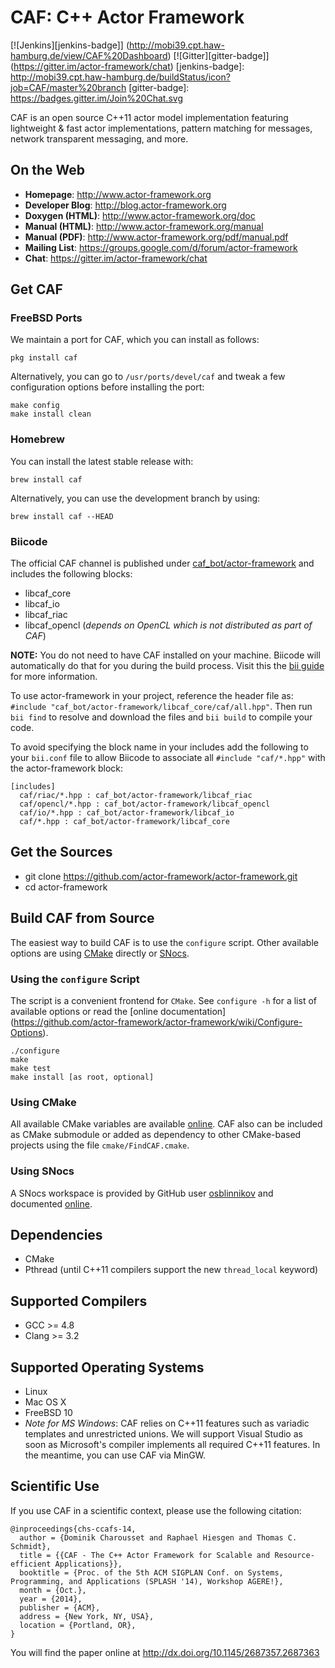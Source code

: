 # CAF: C++ Actor Framework

[![Jenkins][jenkins-badge]]
(http://mobi39.cpt.haw-hamburg.de/view/CAF%20Dashboard)
[![Gitter][gitter-badge]]
(https://gitter.im/actor-framework/chat)
[jenkins-badge]:
http://mobi39.cpt.haw-hamburg.de/buildStatus/icon?job=CAF/master%20branch
[gitter-badge]:
https://badges.gitter.im/Join%20Chat.svg

CAF is an open source C++11 actor model implementation featuring
lightweight & fast actor implementations, pattern matching for messages,
network transparent messaging, and more.

## On the Web

* __Homepage__: http://www.actor-framework.org
* __Developer Blog__: http://blog.actor-framework.org
* __Doxygen (HTML)__: http://www.actor-framework.org/doc
* __Manual (HTML)__: http://www.actor-framework.org/manual
* __Manual (PDF)__: http://www.actor-framework.org/pdf/manual.pdf
* __Mailing List__: https://groups.google.com/d/forum/actor-framework
* __Chat__: https://gitter.im/actor-framework/chat

## Get CAF

### FreeBSD Ports

We maintain a port for CAF, which you can install as follows:

```
pkg install caf
```

Alternatively, you can go to `/usr/ports/devel/caf` and tweak a few
configuration options before installing the port:

```
make config
make install clean
```

### Homebrew

You can install the latest stable release with:

```
brew install caf
```

Alternatively, you can use the development branch by using:

```
brew install caf --HEAD
```

### Biicode

The official CAF channel is published under
[caf_bot/actor-framework](https://www.biicode.com/caf_bot/actor-framework)
and includes the following blocks:

* libcaf_core
* libcaf_io
* libcaf_riac
* libcaf_opencl (*depends on OpenCL which is not distributed as part of CAF*)

**NOTE:** You do not need to have CAF installed on your
machine. Biicode will automatically do that for you during the build process.
Visit this the [bii guide](http://docs.biicode.com/c++/gettingstarted.html)
for more information.

To use actor-framework in your project, reference the header file as:
`#include "caf_bot/actor-framework/libcaf_core/caf/all.hpp"`. Then run
`bii find` to resolve and download the files and `bii build`
to compile your code.

To avoid specifying the block name in your includes add the following to your
`bii.conf` file to allow Biicode to associate all `#include "caf/*.hpp"`
with the actor-framework block:

```
[includes]
  caf/riac/*.hpp : caf_bot/actor-framework/libcaf_riac
  caf/opencl/*.hpp : caf_bot/actor-framework/libcaf_opencl
  caf/io/*.hpp : caf_bot/actor-framework/libcaf_io
  caf/*.hpp : caf_bot/actor-framework/libcaf_core
```

## Get the Sources

* git clone https://github.com/actor-framework/actor-framework.git
* cd actor-framework

## Build CAF from Source

The easiest way to build CAF is to use the `configure` script. Other available
options are using [CMake](http://www.cmake.org/) directly or
[SNocs](https://github.com/airutech/snocs).

### Using the `configure` Script

The script is a convenient frontend for `CMake`. See `configure -h`
for a list of available options or read the
[online documentation]
(https://github.com/actor-framework/actor-framework/wiki/Configure-Options).

```
./configure
make
make test
make install [as root, optional]
```

### Using CMake

All available CMake variables are available
[online](https://github.com/actor-framework/actor-framework/wiki/CMake-Options).
CAF also can be included as CMake submodule or added as dependency to other
CMake-based projects using the file `cmake/FindCAF.cmake`.

### Using SNocs

A SNocs workspace is provided by GitHub user
[osblinnikov](https://github.com/osblinnikov) and documented
[online](https://github.com/actor-framework/actor-framework/wiki/Using-SNocs).

## Dependencies

* CMake
* Pthread (until C++11 compilers support the new `thread_local` keyword)

## Supported Compilers

* GCC >= 4.8
* Clang >= 3.2

## Supported Operating Systems

* Linux
* Mac OS X
* FreeBSD 10
* *Note for MS Windows*: CAF relies on C++11 features such as variadic templates
  and unrestricted unions. We will support Visual Studio as soon as Microsoft's
  compiler implements all required C++11 features. In the meantime, you can
  use CAF via MinGW.

## Scientific Use

If you use CAF in a scientific context, please use the following citation:

```
@inproceedings{chs-ccafs-14,
  author = {Dominik Charousset and Raphael Hiesgen and Thomas C. Schmidt},
  title = {{CAF - The C++ Actor Framework for Scalable and Resource-efficient Applications}},
  booktitle = {Proc. of the 5th ACM SIGPLAN Conf. on Systems, Programming, and Applications (SPLASH '14), Workshop AGERE!},
  month = {Oct.},
  year = {2014},
  publisher = {ACM},
  address = {New York, NY, USA},
  location = {Portland, OR},
}
```

You will find the paper online at http://dx.doi.org/10.1145/2687357.2687363
